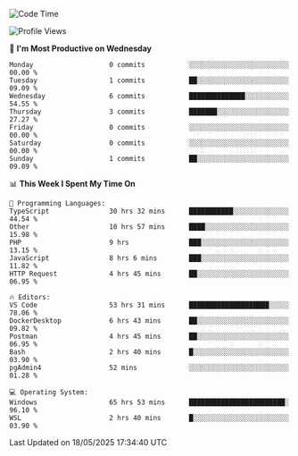 <!--START_SECTION:waka-->
![Code Time](http://img.shields.io/badge/Code%20Time-5%2C007%20hrs%2054%20mins-blue)

![Profile Views](http://img.shields.io/badge/Profile%20Views-8-blue)

📅 **I'm Most Productive on Wednesday** 

```text
Monday                   0 commits           ░░░░░░░░░░░░░░░░░░░░░░░░░   00.00 % 
Tuesday                  1 commits           ██░░░░░░░░░░░░░░░░░░░░░░░   09.09 % 
Wednesday                6 commits           ██████████████░░░░░░░░░░░   54.55 % 
Thursday                 3 commits           ███████░░░░░░░░░░░░░░░░░░   27.27 % 
Friday                   0 commits           ░░░░░░░░░░░░░░░░░░░░░░░░░   00.00 % 
Saturday                 0 commits           ░░░░░░░░░░░░░░░░░░░░░░░░░   00.00 % 
Sunday                   1 commits           ██░░░░░░░░░░░░░░░░░░░░░░░   09.09 % 
```


📊 **This Week I Spent My Time On** 

```text
💬 Programming Languages: 
TypeScript               30 hrs 32 mins      ███████████░░░░░░░░░░░░░░   44.54 % 
Other                    10 hrs 57 mins      ████░░░░░░░░░░░░░░░░░░░░░   15.98 % 
PHP                      9 hrs               ███░░░░░░░░░░░░░░░░░░░░░░   13.15 % 
JavaScript               8 hrs 6 mins        ███░░░░░░░░░░░░░░░░░░░░░░   11.82 % 
HTTP Request             4 hrs 45 mins       ██░░░░░░░░░░░░░░░░░░░░░░░   06.95 % 

🔥 Editors: 
VS Code                  53 hrs 31 mins      ████████████████████░░░░░   78.06 % 
DockerDesktop            6 hrs 43 mins       ██░░░░░░░░░░░░░░░░░░░░░░░   09.82 % 
Postman                  4 hrs 45 mins       ██░░░░░░░░░░░░░░░░░░░░░░░   06.95 % 
Bash                     2 hrs 40 mins       █░░░░░░░░░░░░░░░░░░░░░░░░   03.90 % 
pgAdmin4                 52 mins             ░░░░░░░░░░░░░░░░░░░░░░░░░   01.28 % 

💻 Operating System: 
Windows                  65 hrs 53 mins      ████████████████████████░   96.10 % 
WSL                      2 hrs 40 mins       █░░░░░░░░░░░░░░░░░░░░░░░░   03.90 % 
```


 Last Updated on 18/05/2025 17:34:40 UTC
<!--END_SECTION:waka-->
